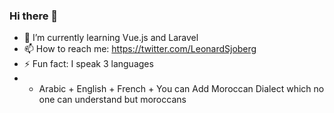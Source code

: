 ### Hi there 👋
 

- 🌱 I’m currently learning Vue.js and Laravel
- 📫 How to reach me: https://twitter.com/LeonardSjoberg
- ⚡ Fun fact: I speak 3 languages 
-  - Arabic + English + French + You can Add Moroccan Dialect which no one can understand but moroccans

